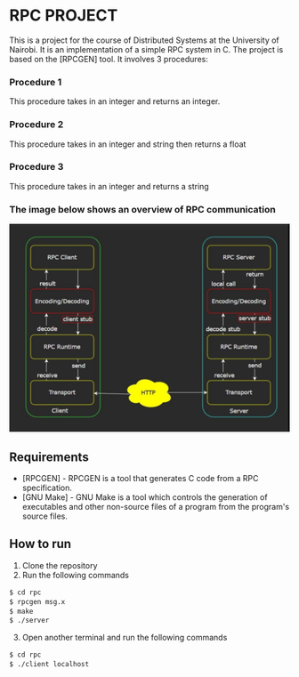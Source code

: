 # RPC PROJECT
This is a project for the course of Distributed Systems at the University of Nairobi. 
It is an implementation of a simple RPC system in C. The project is based on the [RPCGEN] tool.
It involves 3 procedures:
### Procedure 1
This procedure takes in an integer and returns an integer.
### Procedure 2
This procedure takes in an integer and string then returns a float
### Procedure 3
This procedure takes in an integer and returns a string

<!-- Image showing an overview of RPC project -->
### The image below shows an overview of RPC communication
![RPC Overview](./rpc.jpg)

## Requirements
* [RPCGEN] - RPCGEN is a tool that generates C code from a RPC specification.
* [GNU Make] - GNU Make is a tool which controls the generation of executables and other non-source files of a program from the program's source files.

## How to run
1. Clone the repository
2. Run the following commands
```sh
$ cd rpc
$ rpcgen msg.x
$ make
$ ./server
```
3. Open another terminal and run the following commands
```sh
$ cd rpc
$ ./client localhost
```
